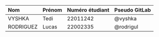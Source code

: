 | Nom       | Prénom  | Numéro étudiant | Pseudo GitLab |
|:----------|:--------|:----------------|:--------------|
| VYSHKA    | Tedi    | 22011242        | @vyshka       |
| RODRIGUEZ | Lucas   | 22002335        | @rodrigul     |
